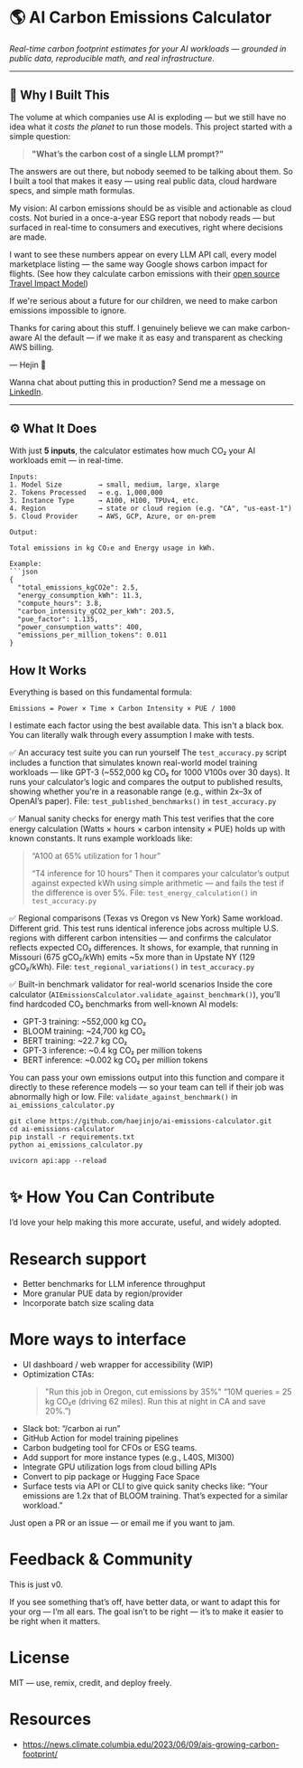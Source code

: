 # 🌎 AI Carbon Emissions Calculator

_Real-time carbon footprint estimates for your AI workloads — grounded in public data, reproducible math, and real infrastructure._

---

## 🧠 Why I Built This

The volume at which companies use AI is exploding — but we still have no idea what it *costs the planet* to run those models. This project started with a simple question:

> **"What’s the carbon cost of a single LLM prompt?"**

The answers are out there, but nobody seemed to be talking about them.
So I built a tool that makes it easy — using real public data, cloud hardware specs, and simple math formulas.

My vision:
AI carbon emissions should be as visible and actionable as cloud costs. Not buried in a once-a-year ESG report that nobody reads — but surfaced in real-time to consumers and executives, right where decisions are made.

I want to see these numbers appear on every LLM API call, every model marketplace listing — the same way Google shows carbon impact for flights. (See how they calculate carbon emissions with their [open source Travel Impact Model](https://travelimpactmodel.org/))

If we're serious about a future for our children, we need to make carbon emissions impossible to ignore.

Thanks for caring about this stuff. I genuinely believe we can make carbon-aware AI the default — if we make it as easy and transparent as checking AWS billing.

— Hejin 🌱

Wanna chat about putting this in production? Send me a message on [LinkedIn](https://www.linkedin.com/in/haejinjo/).

---

## ⚙️ What It Does

With just **5 inputs**, the calculator estimates how much CO₂ your AI workloads emit — in real-time.

```text
Inputs:
1. Model Size         → small, medium, large, xlarge
2. Tokens Processed   → e.g. 1,000,000
3. Instance Type      → A100, H100, TPUv4, etc.
4. Region             → state or cloud region (e.g. "CA", "us-east-1")
5. Cloud Provider     → AWS, GCP, Azure, or on-prem

Output:

Total emissions in kg CO₂e and Energy usage in kWh.

Example:
```json
{
  "total_emissions_kgCO2e": 2.5,
  "energy_consumption_kWh": 11.3,
  "compute_hours": 3.8,
  "carbon_intensity_gCO2_per_kWh": 203.5,
  "pue_factor": 1.135,
  "power_consumption_watts": 400,
  "emissions_per_million_tokens": 0.011
}
```

## How It Works

Everything is based on this fundamental formula:

`Emissions = Power × Time × Carbon Intensity × PUE / 1000`

I estimate each factor using the best available data. 
This isn't a black box. You can literally walk through every assumption I make with tests.

✅ An accuracy test suite you can run yourself
The `test_accuracy.py` script includes a function that simulates known real-world model training workloads — like GPT-3 (~552,000 kg CO₂ for 1000 V100s over 30 days).
It runs your calculator’s logic and compares the output to published results, showing whether you're in a reasonable range (e.g., within 2x–3x of OpenAI’s paper).
File: `test_published_benchmarks()` in `test_accuracy.py`

✅ Manual sanity checks for energy math
This test verifies that the core energy calculation (Watts × hours × carbon intensity × PUE) holds up with known constants.
It runs example workloads like:
> “A100 at 65% utilization for 1 hour”
>
> “T4 inference for 10 hours”
Then it compares your calculator’s output against expected kWh using simple arithmetic — and fails the test if the difference is over 5%.
File: `test_energy_calculation()` in `test_accuracy.py`

✅ Regional comparisons (Texas vs Oregon vs New York)
Same workload. Different grid. This test runs identical inference jobs across multiple U.S. regions with different carbon intensities — and confirms the calculator reflects expected CO₂ differences.
It shows, for example, that running in Missouri (675 gCO₂/kWh) emits ~5x more than in Upstate NY (129 gCO₂/kWh).
File: `test_regional_variations()` in `test_accuracy.py`

✅ Built-in benchmark validator for real-world scenarios
Inside the core calculator (`AIEmissionsCalculator.validate_against_benchmark()`), you’ll find hardcoded CO₂ benchmarks from well-known AI models:

- GPT-3 training: ~552,000 kg CO₂
- BLOOM training: ~24,700 kg CO₂
- BERT training: ~22.7 kg CO₂
- GPT-3 inference: ~0.4 kg CO₂ per million tokens
- BERT inference: ~0.002 kg CO₂ per million tokens

You can pass your own emissions output into this function and compare it directly to these reference models — so your team can tell if their job was abnormally high or low.
File: `validate_against_benchmark()` in `ai_emissions_calculator.py`

```
git clone https://github.com/haejinjo/ai-emissions-calculator.git
cd ai-emissions-calculator
pip install -r requirements.txt
python ai_emissions_calculator.py
```

`uvicorn api:app --reload`

# ✨ How You Can Contribute
I’d love your help making this more accurate, useful, and widely adopted.

# Research support
- Better benchmarks for LLM inference throughput
- More granular PUE data by region/provider
- Incorporate batch size scaling data

# More ways to interface
- UI dashboard / web wrapper for accessibility (WIP)
- Optimization CTAs:
  > "Run this job in Oregon, cut emissions by 35%"
  > “10M queries = 25 kg CO₂e (driving 62 miles). Run this at night in CA and save 20%.”)
- Slack bot: “/carbon ai run”
- GitHub Action for model training pipelines
- Carbon budgeting tool for CFOs or ESG teams.
- Add support for more instance types (e.g., L40S, MI300)
- Integrate GPU utilization logs from cloud billing APIs
- Convert to pip package or Hugging Face Space
- Surface tests via API or CLI to give quick sanity checks like: “Your emissions are 1.2x that of BLOOM training. That’s expected for a similar workload.”

Just open a PR or an issue — or email me if you want to jam.

# Feedback & Community

This is just v0. 

If you see something that’s off, have better data, or want to adapt this for your org — I’m all ears. The goal isn’t to be right — it’s to make it easier to be right when it matters.

# License
MIT — use, remix, credit, and deploy freely.

# Resources
- https://news.climate.columbia.edu/2023/06/09/ais-growing-carbon-footprint/
